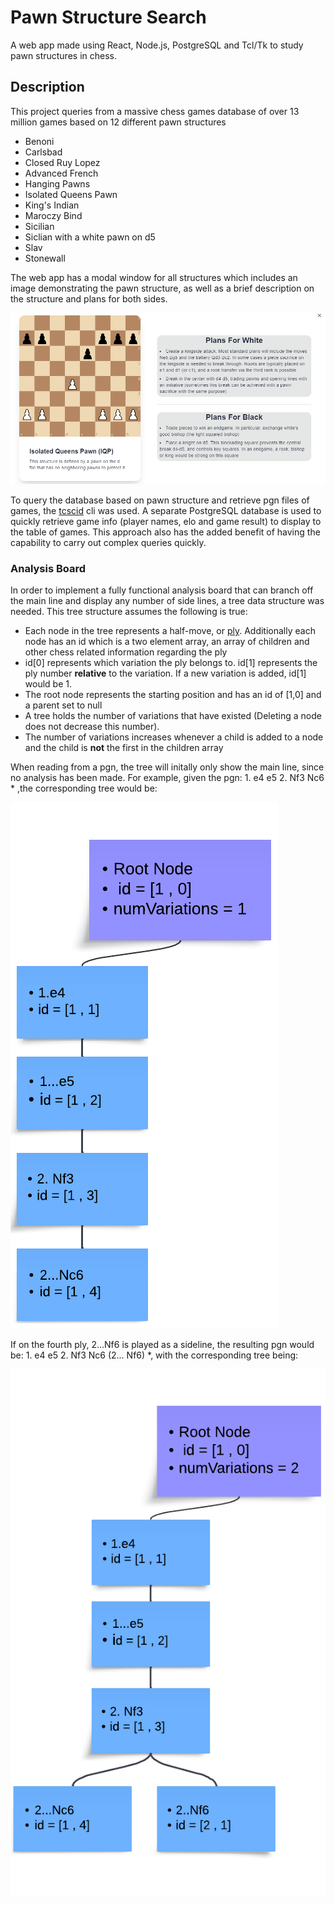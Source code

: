 # Pawn Structure Search

A web app made using React, Node.js, PostgreSQL and Tcl/Tk to study pawn structures in chess.

## Description

This project queries from a massive chess games database of over 13 million games based on 12 different pawn structures

- Benoni
- Carlsbad
- Closed Ruy Lopez
- Advanced French
- Hanging Pawns
- Isolated Queens Pawn
- King's Indian
- Maroczy Bind
- Sicilian
- Siclian with a white pawn on d5
- Slav
- Stonewall

The web app has a modal window for all structures which includes an image demonstrating the pawn structure, as well as a brief description on the structure and plans for both sides. <br/>

![Image containing IQP structure and plans for both sides](/frontend//public/readme_example1.PNG)

To query the database based on pawn structure and retrieve pgn files of games, the [tcscid](https://scidvspc.sourceforge.net/doc/progref.html) cli was used. A separate
PostgreSQL database is used to quickly retrieve game info (player names, elo and game result) to display to the table of games. This approach also has the added benefit of having the capability to carry out complex queries quickly.

### Analysis Board

In order to implement a fully functional analysis board that can branch off the main line and display any number of side lines, a tree data structure was needed. This tree structure assumes the following is true:

- Each node in the tree represents a half-move, or [ply](https://www.chessprogramming.org/Ply). Additionally each node has an id which is a two element array, an array of children and other chess related information regarding the ply
- id[0] represents which variation the ply belongs to. id[1] represents the ply number **relative** to the variation. If a new variation is added, id[1] would be 1.
- The root node represents the starting position and has an id of [1,0] and a parent set to null
- A tree holds the number of variations that have existed (Deleting a node does not decrease this number).
- The number of variations increases whenever a child is added to a node and the child is **not** the first in the children array

When reading from a pgn, the tree will initally only show the main line, since no analysis has been made. For example, given the pgn: 1. e4 e5 2. Nf3 Nc6 \* ,the corresponding tree would be:

![Diagram of tree with only main line](/frontend/public/tree_mainline.png)

If on the fourth ply, 2...Nf6 is played as a sideline, the resulting pgn would be: 1. e4 e5 2. Nf3 Nc6 (2... Nf6) \*, with the corresponding tree being:

![Diagram of tree with sideline](/frontend/public/tree_sideline.png)
